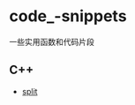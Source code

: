 # code_-snippets

一些实用函数和代码片段

## C++

- [split](https://github.com/chenBright/code_-snippets/blob/280f0818dccfc3382f8de84beb6ce92ba961dcb9/C++/split/README.md)
